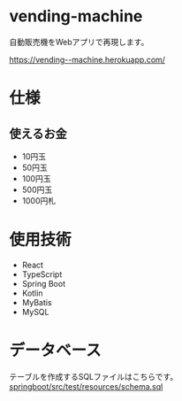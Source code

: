 # vending-machine

自動販売機をWebアプリで再現します。

https://vending--machine.herokuapp.com/

# 仕様
## 使えるお金

- 10円玉
- 50円玉
- 100円玉
- 500円玉
- 1000円札

# 使用技術

- React
- TypeScript
- Spring Boot
- Kotlin
- MyBatis
- MySQL

# データベース

テーブルを作成するSQLファイルはこちらです。
[springboot/src/test/resources/schema.sql](springboot/src/test/resources/schema.sql)